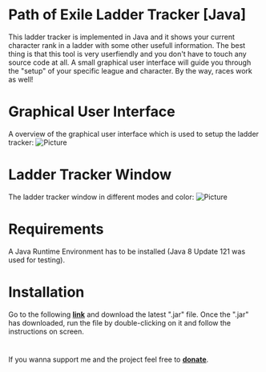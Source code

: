 # Path of Exile Ladder Tracker [Java]

This ladder tracker is implemented in Java and it shows your current character rank in a ladder with some other usefull information. The best thing is that this tool is very userfiendly and you don't have to touch any source code at all. A small graphical user interface will guide you through the "setup" of your specific league and character. By the way, races work as well!

# Graphical User Interface

A overview of the graphical user interface which is used to setup the ladder tracker:
![Picture](http://fs5.directupload.net/images/170626/eronut72.png)

# Ladder Tracker Window

The ladder tracker window in different modes and color:
![Picture](http://fs5.directupload.net/images/170626/pst88fbi.png)

# Requirements

A Java Runtime Environment has to be installed (Java 8 Update 121 was used for testing).

# Installation

Go to the following **[link](https://github.com/jkjoschua/poe-ladder-tracker-java/releases)** and download the latest ".jar" file. Once the ".jar" has downloaded, run the file by double-clicking on it and follow the instructions on screen.

#

If you wanna support me and the project feel free to **[donate](https://www.paypal.com/cgi-bin/webscr?cmd=_s-xclick&hosted_button_id=3P9CR54FJDR8J)**.

